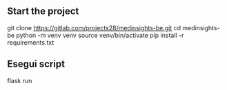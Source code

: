 ## Start the project

git clone https://gitlab.com/projects28/medinsights-be.git
cd medinsights-be
python -m venv venv
source venv/bin/activate
pip install -r requirements.txt

## Esegui script

flask run
